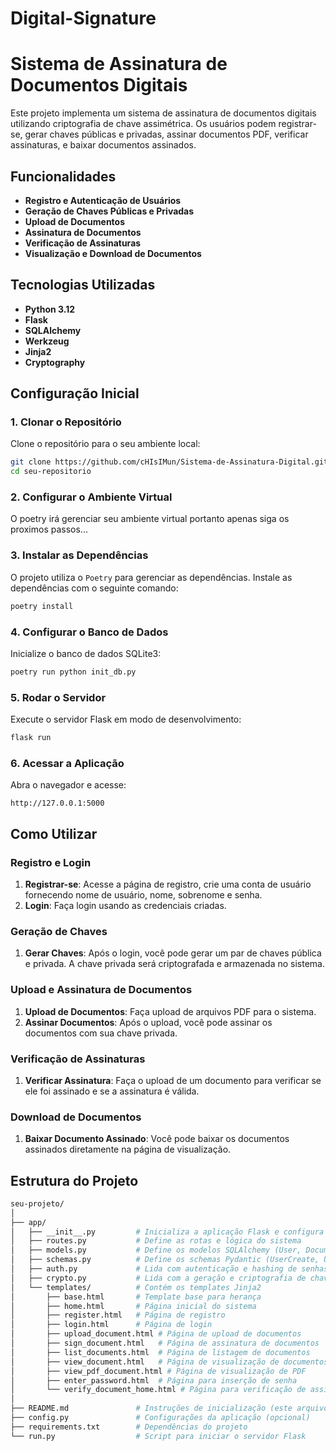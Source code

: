 # Digital-Signature 

# Sistema de Assinatura de Documentos Digitais

Este projeto implementa um sistema de assinatura de documentos digitais utilizando criptografia de chave assimétrica. Os usuários podem registrar-se, gerar chaves públicas e privadas, assinar documentos PDF, verificar assinaturas, e baixar documentos assinados.

## Funcionalidades

- **Registro e Autenticação de Usuários**
- **Geração de Chaves Públicas e Privadas**
- **Upload de Documentos**
- **Assinatura de Documentos**
- **Verificação de Assinaturas**
- **Visualização e Download de Documentos**

## Tecnologias Utilizadas

- **Python 3.12**
- **Flask**
- **SQLAlchemy**
- **Werkzeug**
- **Jinja2**
- **Cryptography**

## Configuração Inicial

### 1. Clonar o Repositório

Clone o repositório para o seu ambiente local:

```bash
git clone https://github.com/cHIsIMun/Sistema-de-Assinatura-Digital.git
cd seu-repositorio
```

### 2. Configurar o Ambiente Virtual

O poetry irá gerenciar seu ambiente virtual portanto apenas siga os proximos passos...

### 3. Instalar as Dependências

O projeto utiliza o `Poetry` para gerenciar as dependências. Instale as dependências com o seguinte comando:

```bash
poetry install
```

### 4. Configurar o Banco de Dados

Inicialize o banco de dados SQLite3:

```bash
poetry run python init_db.py
```

### 5. Rodar o Servidor

Execute o servidor Flask em modo de desenvolvimento:

```bash
flask run
```

### 6. Acessar a Aplicação

Abra o navegador e acesse:

```
http://127.0.0.1:5000
```

## Como Utilizar

### Registro e Login

1. **Registrar-se**: Acesse a página de registro, crie uma conta de usuário fornecendo nome de usuário, nome, sobrenome e senha.
2. **Login**: Faça login usando as credenciais criadas.

### Geração de Chaves

1. **Gerar Chaves**: Após o login, você pode gerar um par de chaves pública e privada. A chave privada será criptografada e armazenada no sistema.

### Upload e Assinatura de Documentos

1. **Upload de Documentos**: Faça upload de arquivos PDF para o sistema.
2. **Assinar Documentos**: Após o upload, você pode assinar os documentos com sua chave privada.

### Verificação de Assinaturas

1. **Verificar Assinatura**: Faça o upload de um documento para verificar se ele foi assinado e se a assinatura é válida.

### Download de Documentos

1. **Baixar Documento Assinado**: Você pode baixar os documentos assinados diretamente na página de visualização.

## Estrutura do Projeto

```bash
seu-projeto/
│
├── app/
│   ├── __init__.py         # Inicializa a aplicação Flask e configura o Jinja2
│   ├── routes.py           # Define as rotas e lógica do sistema
│   ├── models.py           # Define os modelos SQLAlchemy (User, Document)
│   ├── schemas.py          # Define os schemas Pydantic (UserCreate, UserLogin)
│   ├── auth.py             # Lida com autenticação e hashing de senhas
│   ├── crypto.py           # Lida com a geração e criptografia de chaves
│   └── templates/          # Contém os templates Jinja2
│       ├── base.html       # Template base para herança
│       ├── home.html       # Página inicial do sistema
│       ├── register.html   # Página de registro
│       ├── login.html      # Página de login
│       ├── upload_document.html # Página de upload de documentos
│       ├── sign_document.html   # Página de assinatura de documentos
│       ├── list_documents.html  # Página de listagem de documentos
│       ├── view_document.html   # Página de visualização de documentos
│       ├── view_pdf_document.html # Página de visualização de PDF
│       ├── enter_password.html  # Página para inserção de senha
│       └── verify_document_home.html # Página para verificação de assinatura
│
├── README.md               # Instruções de inicialização (este arquivo)
├── config.py               # Configurações da aplicação (opcional)
├── requirements.txt        # Dependências do projeto
└── run.py                  # Script para iniciar o servidor Flask
```
